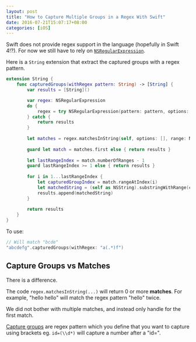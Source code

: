 ```yaml
---
layout: post
title: "How to Capture Multiple Groups in a Regex With Swift"
date: 2016-07-21T15:07:17+08:00
categories: [iOS]
---
```


Swift does not provide regex support in the language (hopefully in Swift 4!?).  For now we still have to rely on [`NSRegularExpression`](https://developer.apple.com/library/mac/documentation/Foundation/Reference/NSRegularExpression_Class/).

Here is a `String` extension that extract the captured groups with a regex pattern. 

```swift
extension String {
    func capturedGroups(withRegex pattern: String) -> [String] {
        var results = [String]()

        var regex: NSRegularExpression
        do {
            regex = try NSRegularExpression(pattern: pattern, options: [])
        } catch {
            return results
        }
        
        let matches = regex.matchesInString(self, options: [], range: NSRange(location:0, length: self.characters.count))
        
        guard let match = matches.first else { return results }
        
        let lastRangeIndex = match.numberOfRanges - 1
        guard lastRangeIndex >= 1 else { return results }
        
        for i in 1...lastRangeIndex {
            let capturedGroupIndex = match.rangeAtIndex(i)
            let matchedString = (self as NSString).substringWithRange(capturedGroupIndex)
            results.append(matchedString)
        }
        
        return results
    }
}
```

To use:

```swift
// Will match "bcde"
"abcdefg".capturedGroups(withRegex: "a(.*)f")
```

## Capture Groups vs Matches

There is a difference.

The code `regex.matchesInString(...)` will return 0 or more **matches**. For example, "hello hello" will match the regex pattern "hello" twice.

We did not bother with multiple matches, and instead only handle for the first match.

[Capture groups](http://www.regular-expressions.info/brackets.html) are regex pattern which you define that you want to capture using brackets eg. `id=(\\d*)` will capture a number after a "id=".
